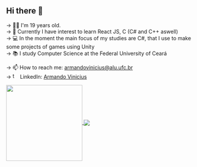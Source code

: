 ## Hi there 👋

→ 👶🏻 I'm 19 years old. <br>
→ 🧠 Currently I have interest to learn React JS, C (C# and C++ aswell) <br>
→ 💻 In the moment the main focus of my studies are C#, that I use to make some projects of games using Unity <br>
→ 📚 I study Computer Science at the Federal University of Ceará <br>

→ 📫 How to reach me: armandovinicius@alu.ufc.br <br>
→ <img src="https://cdn-icons-png.flaticon.com/512/174/174857.png" alt="twitter logo" width="16px"></img> LinkedIn: [Armando Vinicius](https://www.linkedin.com/in/armando-vinicius-bezerra-barbosa-2aaa661a6/)

<div>
  <a href="https://github.com/ArmandoVinicius/ArmandoVinicius">
    <img align="center" height="205px" src="https://github-readme-stats.vercel.app/api?username=ArmandoVinicius&count_private=true&show_icons=true&theme=dark" /><!--GitHub stats Card-->
  </a>
  <a href="https://github.com/ArmandoVinicius/ArmandoVinicius">
    <img align="center" src="https://github-readme-stats.vercel.app/api/top-langs/?username=ArmandoVinicius&langs_count=3&theme=dark" /><!--Language Card-->
  </a>
</div>

<!--
**ArmandoVinicius/ArmandoVinicius** is a ✨ _special_ ✨ repository because its `README.md` (this file) appears on your GitHub profile.

Here are some ideas to get you started:

- 🔭 I’m currently working on ...
- 👯 I’m looking to collaborate on ...
- 🤔 I’m looking for help with ...
- 😄 Pronouns: ...

-->
